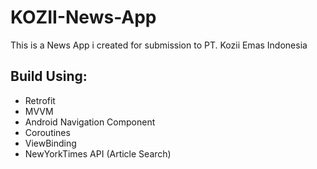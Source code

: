# KOZII-News-App
This is a News App i created for submission to PT. Kozii Emas Indonesia

## Build Using:
- Retrofit
- MVVM
- Android Navigation Component
- Coroutines
- ViewBinding
- NewYorkTimes API (Article Search)
